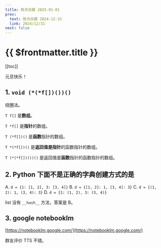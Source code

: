 ```yaml
---
title: 败犬日报 2025-01-01
prev:
  text: 败犬日报 2024-12-31
  link: 2024/12/31
next: false
---
```


# {{ $frontmatter.title }}

[[toc]]

元旦快乐！

## 1. `void (*(*f[])())()`

绕圈法。

`T f[]` 是**数组**。

`T *f[]` 是**指针**的数组。

`T (*f[])()` 是**函数**指针的数组。

`T *(*f[])()` 是**返回值是指针**的函数指针的数组。

`T (*(*f[])())()` 是返回值是**函数**指针的函数指针的数组。

## 2. Python 下面不是正确的字典创建方式的是

A. `d = {1: [1, 2], 3: [3, 4]}`
B. `d = {[1, 2]: 1, [3, 4]: 3}`
C. `d = {(1, 2): 1, (3, 4): 3}`
D. `d = {1: (1, 2), 3: (3, 4)}`

list 没有 `__hash__` 方法，答案是 B。

## 3. google notebooklm

[https://notebooklm.google.com/](https://notebooklm.google.com/)

群友评价 TTS 不错。
